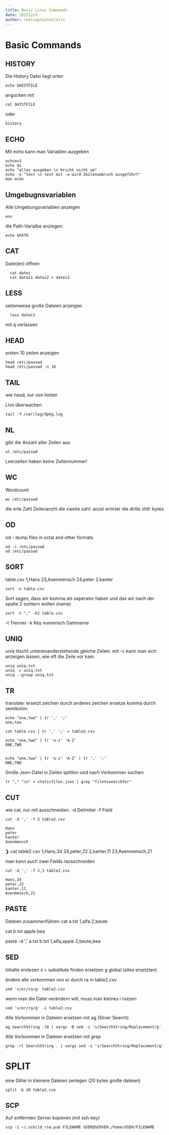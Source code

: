 ```yaml
---
title: Basic Linux Commands 
date: 20221223
author: realcaptainsolaris 
---
```


# Basic Commands 

## HISTORY

Die History Datei liegt unter

    echo $HISTFILE

angucken mit
  
    cat $HISTFILE

oder 
    
    history


## ECHO
Mit echo kann man Variablen ausgeben

    ochse=1
    echo $x
    echo "alles ausgeben \n bricht nicht um"
    echo -e "test \n test mit -e wird Zeilenumbruch ausgeführt"
    man echo

## Umgebugnsvariablen

Alle Umgebungsvariablen anzeigen

    env

die Path-Varialbe anziegen:

    echo $PATH

## CAT
Datei(en) öffnen

      cat datei
      cat datei1 datei2 > datei3

## LESS
seitenweise große Dateien anzeigen
      
      less datei1

mit q verlassen

## HEAD
ersten 10 zeilen anzeigen

    head /etc/passwd
    head /etc/passwd -n 10 

## TAIL
wie head, nur von hinten

Live überwachen
    
    tail -f /var/log/dpkg.log

## NL

gibt die Anzahl aller Zeilen aus

    nl /etc/passwd

Leerzeilen haben keine Zeilennummer!

## WC

Wordcount

    wc /etc/passwd

die erte Zahl Zeilenanzhl
die zweite zahl: anzal wrörter
die dirtte zhtl: bytes

## OD
od - dump files in octal and other formats

    od -c /etc/passwd
    od /etc/passwd


## SORT

table.csv
1,Hans
23,Axenmensch
24,peter
2,kanter

    sort -n table.csv

Sort sagen, dass wir komma als seperator haben
und das wir nach der spalte 2 sortiern wollen (name)


    sort -t "," -k2 table.csv

-t Trenner
-k Key numerisch
Dateiname

## UNIQ
uniq löscht untereinanderstehende gleiche Zeilen.
mit -c kann man sich anzeigen lassen, wie oft die Zeile
vor kam.

    uniq uniq.txt
    uniq -c uniq.txt
    uniq --group uniq.txt

## TR
translate: ersetzt zeichen durch anderes zeichen
ersetze komma durch semikolon:

    echo "one,two" | tr ',' ';'
    one;two

    cat table.csv | tr ',' ';' > table2.csv

    echo "one,two" | tr 'a-z' 'A-Z'
    ONE,TWO


    echo "one,two" | tr 'a-z' 'A-Z' | tr ',' ';'
    ONE;TWO

Große Json-Datei in Zeilen splitten und nach Vorkommen suchen:

    tr "," "\n" < staticfiles.json | grep "filetosearchfor"

## CUT
wie cat, nur mit ausschneiden.
-d Delimiter
-f Field
 
    cut -d ',' -f 2 table2.csv

    Hans
    peter
    kanter
    Axenmensch



❯ cat table2.csv
1,Hans,34
24,peter,22
2,kanter,11
23,Axenmensch,21

man kann auch zwei Fields rausschneiden

    cut -d ',' -f 2,3 table2.csv

    Hans,34
    peter,22
    kanter,11
    Axenmensch,21

## PASTE

Dateien zusammenführen
cat a.txt
1,alfa
2,beute

cat b.txt
apple
bea

paste -d ',' a.txt b.txt
1,alfa,apple
2,beute,bea

## SED

Inhalte erstezen
s = substitute
finden
ersetzen
g global (alles ersetzten)

ändere alle vorkommen von er durch ra in table2.csv

    sed 's/er/ra/g' table2.csv

wenn man die Datei verändern will, muss man kleines i nutzen

    sed 's/er/ra/g' -i table2.csv

Alle Vorkommen in Dateien ersetzen mit ag (Silver Search)
  
    ag SearchString -l0 | xargs -0 sed -i 's/SearchString/Replacement/g'

Alle Vorkommen in Dateien ersetzen mit grep

    grep -rl SearchString . | xargs sed -i 's/SearchString/Replacement/g'

# SPLIT
eine DAtei in kleinere Dateien zerlegen (20 bytes große dateien)

    split -b 20 table2.csv

## SCP
Auf entfernten Server kopieren (mit ssh-key)

    scp -i ~/.ssh/id_rsa.pub FILENAME USER@SERVER:/home/USER/FILENAME
